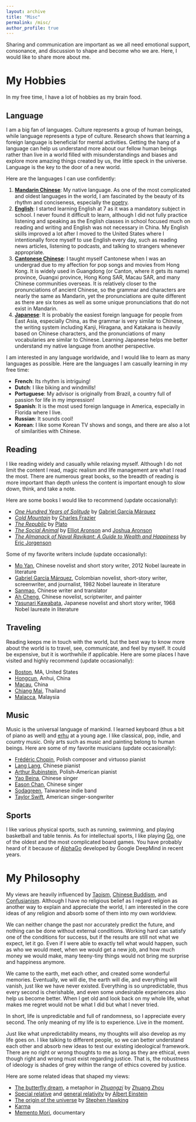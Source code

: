 ```yaml
---
layout: archive
title: "Misc"
permalink: /misc/
author_profile: true
---
```

Sharing and communication are important as we all need emotional support, consonance, and discussion to shape and become who we are. Here, I would like to share more about me.


# My Hobbies #
In my free time, I have a lot of hobbies as my brain food.  


## Language ##
I am a big fan of languages. Culture represents a group of human beings, while language represents a type of culture. Research shows that learning a foreign language is beneficial for mental activities. Getting the hang of a language can help us understand more about our fellow human beings rather than live in a world filled with misunderstandings and biases and explore more amazing things created by us, the little speck in the universe. Language is the key to the door of a new world. 

Here are the languages I can use confidently:
1. [**Mandarin Chinese**](https://en.wikipedia.org/wiki/Mandarin_Chinese): My native language. As one of the most complicated and oldest languages in the world, I am fascinated by the beauty of its rhythm and conciseness, especially the [poetry](https://en.wikipedia.org/wiki/Chinese_poetry).
2. [**English**](https://en.wikipedia.org/wiki/English_language): I started learning English at 7 as it was a mandatory subject in school. I never found it difficult to learn, although I did not fully practice listening and speaking as the English classes in school focused much on reading and writing and English was not necessary in China. My English skills improved a lot after I moved to the United States where I intentionally force myself to use English every day, such as reading news articles, listening to podcasts, and talking to strangers whenever appropriate.
3. [**Cantonese Chinese**](https://en.wikipedia.org/wiki/Cantonese): I taught myself Cantonese when I was an undergrad due to my affection for pop songs and movies from Hong Kong. It is widely used in Guangdong (or Canton, where it gets its name) province, Guangxi province, Hong Kong SAR, Macau SAR, and many Chinese communities overseas. It is relatively closer to the pronunciations of ancient Chinese, so the grammar and characters are nearly the same as Mandarin, yet the pronunciations are quite different as there are six tones as well as some unique pronunciations  that do not exist in Mandarin.
4. [**Japanese**](https://en.wikipedia.org/wiki/Japanese_language): It is probably the easiest foreign language for people from East Asia, especially China, as the grammar is very similar to Chinese, the writing system including Kanji, Hiragana, and Katakana is heavily based on Chinese characters, and the pronunciations of many vocabularies are similar to Chinese. Learning Japanese helps me better understand my native language from another perspective. 

I am interested in any language worldwide, and I would like to learn as many languages as possible. Here are the languages I am casually learning in my free time:
* **French**: Its rhythm is intriguing!
* **Dutch**: I like biking and windmills!
* **Portuguese**: My advisor is originally from Brazil, a country full of passion for life in my impression! 
* **Spanish**: It is the most used foreign language in America, especially in Florida where I live. 
* **Russian**: It sounds cool!
* **Korean**: I like some Korean TV shows and songs, and there are also a lot of similarities with Chinese.


## Reading ##
I like reading widely and casually while relaxing myself. Although I do not limit the content I read, magic realism and life management are what I read the most. There are numerous great books, so the breadth of reading is more important than depth unless the content is important enough to slow down, think, and take a note. 

Here are some books I would like to recommend (update occasionally):
* [_One Hundred Years of Solitude_](https://en.wikipedia.org/wiki/One_Hundred_Years_of_Solitude) by [Gabriel García Márquez](https://www.nobelprize.org/prizes/literature/1982/marquez/biographical/)
* [_Cold Mountain_](https://en.wikipedia.org/wiki/Cold_Mountain_(novel)) by [Charles Frazier](https://en.wikipedia.org/wiki/Charles_Frazier)
* [_The Republic_](https://en.wikipedia.org/wiki/Republic_(Plato)) by [Plato](https://en.wikipedia.org/wiki/Plato)
* [_The Social Animal_](https://www.goodreads.com/en/book/show/203968) by [Elliot Aronson](https://aronson.socialpsychology.org/) and [Joshua Aronson](https://steinhardt.nyu.edu/people/joshua-aronson)
* [_The Almanack of Naval Ravikant: A Guide to Wealth and Happiness_](https://www.navalmanack.com/) by [Eric Jorgenson](https://www.goodreads.com/author/show/4029970.Eric_Jorgenson)

Some of my favorite writers include (update occasionally):
* [Mo Yan](https://www.nobelprize.org/prizes/literature/2012/yan/facts/), Chinese novelist and short story writer, 2012 Nobel laureate in literature
* [Gabriel García Márquez](https://www.nobelprize.org/prizes/literature/1982/marquez/biographical/), Colombian novelist, short-story writer, screenwriter, and journalist, 1982 Nobel laureate in literature
* [Sanmao]([https://en.wikipedia.org/wiki/Sanmao_(writer)](https://www.chopsueyclub.com/blogs/blog/san-mao)), Chinese writer and translator
* [Ah Cheng](https://www.ndbooks.com/author/ah-cheng/), Chinese novelist, scriptwriter, and painter
* [Yasunari Kawabata](https://www.nobelprize.org/prizes/literature/1968/kawabata/biographical/), Japanese novelist and short story writer, 1968 Nobel laureate in literature


## Traveling ##
Reading keeps me in touch with the world, but the best way to know more about the world is to travel, see, communicate, and feel by myself. It could be expensive, but it is worthwhile if applicable. 
Here are some places I have visited and highly recommend (update occasionally):
* [Boston](https://www.meetboston.com/), MA, United States
* [Hongcun](https://whc.unesco.org/en/list/1002/), Anhui, China
* [Macau](https://www.macaotourism.gov.mo/en/), China
* [Chiang Mai](https://en.wikipedia.org/wiki/Chiang_Mai), Thailand
* [Malacca](https://www.melaka-tourism.com/), Malaysia


## Music ##
Music is the universal language of mankind. I learned keyboard (thus a bit of piano as well) and [erhu](https://en.wikipedia.org/wiki/Erhu) at a young age. I like classical, pop, indie, and country music. Only arts such as music and painting belong to human beings. Here are some of my favorite musicians (update occasionally):
* [Frédéric Chopin](https://en.wikipedia.org/wiki/Fr%C3%A9d%C3%A9ric_Chopin), Polish composer and virtuoso pianist
* [Lang Lang](https://www.youtube.com/watch?v=j0tK9F_6g2w), Chinese pianist
* [Arthur Rubinstein](https://www.youtube.com/watch?v=ttLRonyyMak), Polish-American pianist
* [Yao Beina](https://www.youtube.com/watch?v=h8MjP2t1zXw), Chinese singer
* [Eason Chan](https://www.youtube.com/watch?v=4cSRZbW-0Nc), Chinese singer
* [Sodagreen](https://www.youtube.com/watch?v=cuEja-aL1Uk), Taiwanese indie band
* [Taylor Swift](https://www.youtube.com/watch?v=jYa1eI1hpDE), American singer-songwriter


## Sports ##
I like various physical sports, such as running, swimming, and playing basketball and table tennis. As for intellectual sports, I like playing [Go](https://www.britannica.com/topic/go-game), one of the oldest and the most complicated board games. You have probably heard of it because of [AlphaGo](https://www.deepmind.com/research/highlighted-research/alphago) developed by Google DeepMind in recent years.  



# My Philosophy #
My views are heavily influenced by [Taoism](https://en.wikipedia.org/wiki/Taoism), [Chinese Buddism](https://en.wikipedia.org/wiki/Chinese_Buddhism), and [Confusianism](https://en.wikipedia.org/wiki/Confucianism). Although I have no religious belief as I regard religion as another way to explain and appreciate the world, I am interested in the core ideas of any religion and absorb some of them into my own worldview.

We can neither change the past nor accurately predict the future, and nothing can be done without external conditions. Working hard can satisfy one of the conditions for success, but if the results are still not what we expect, let it go. Even if I were able to exactly tell what would happen, such as who we would meet, when we would get a new job, and how much money we would make, many teeny-tiny things would not bring me surprise and happiness anymore. 

We came to the earth, met each other, and created some wonderful memories. Eventually, we will die, the earth will die, and everything will vanish, just like we have never existed. Everything is so unpredictable, thus every second is cherishable, and even some undesirable experiences also help us become better. When I get old and look back on my whole life, what makes me regret would not be what I did but what I never tried. 

In short, life is unpredictable and full of randomness, so I appreciate every second. The only meaning of my life is to experience. Live in the moment.

Just like what unpredictability means, my thoughts will also develop as my life goes on. I like talking to different people, so we can better understand each other and absorb new ideas to test our existing ideological framework. There are no right or wrong thoughts to me as long as they are ethical, even though right and wrong must exist regarding justice. That is, the robustness of ideology is shades of grey within the range of ethics covered by justice. 

Here are some related ideas that shaped my views:
* [The butterfly dream](https://en.wikipedia.org/wiki/Zhuangzi_(book)#%22The_Butterfly_Dream%22), a metaphor in [_Zhuangzi_](https://en.wikipedia.org/wiki/Zhuangzi_(book)) by [Zhuang Zhou](https://en.wikipedia.org/wiki/Zhuang_Zhou)
* [Special relative](https://en.wikipedia.org/wiki/Special_relativity) and [general relativity](https://en.wikipedia.org/wiki/General_relativity) by [Albert Einstein](https://www.nobelprize.org/prizes/physics/1921/einstein/biographical/)
* [The origin of the universe](https://www.hawking.org.uk/in-words/lectures/the-origin-of-the-universe) by [Stephen Hawking](https://www.hawking.org.uk/biography)
* [Karma](https://en.wikipedia.org/wiki/Karma)
* [Memento Mori](https://www.imdb.com/title/tt6181962/), documentary
